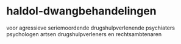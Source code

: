 # haldol-dwangbehandelingen
voor agressieve seriemoordende drugshulpverlenende psychiaters psychologen artsen drugshulpverleners en rechtsambtenaren
